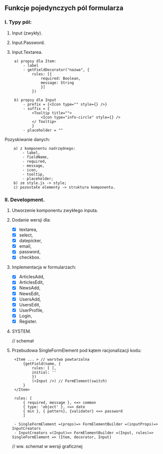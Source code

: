 ## Funkcje pojedynczych pól formularza

### I. Typy pól:
	
1. Input (zwykły).
2. Input.Password.
3. Input.Textarea.

		a) propsy dla Item:
			- label
			- getFieldDecorator("nazwa", {
				rules: [{
					required: Boolean,
					message: String
					}]
				})
		
		b) propsy dla Input
			- prefix = {<Icon type="" style={} />}
			- suffix = {
				<Tooltip title=""> 
					<Icon type="info-circle" style={} />
				</ Tooltip>
				}	
			- placeholder = ""

Pozyskiwanie danych:
		
		a) z komponentu nadrzędnego:
			- label,
			- fieldName,
			- required,
			- message,
			- icon,
			- tooltip,
			- placeholder;
		b) ze style.js -> style;
		c) pozostałe elementy -> struktura komponentu.

### II. Development.

 1. Utworzenie komponentu zwykłego inputa.
 2. Dodanie wersji dla:
		
	 - [X] textarea,
	 - [X] select,
	 - [X] datepicker,
	 - [X] email,
	 - [X] password,
	 - [X] checkbox.

3. Implementacja w formularzach:

	- [X] ArticlesAdd,
	- [X] ArticlesEdit,
	- [X] NewsAdd,
	- [X] NewsEdit,
	- [X] UsersAdd,
	- [X] UsersEdit,
	- [X] UserProfile,
	- [X] Login,
	- [X] Register.

4. SYSTEM.

	// schemat

5. Przebudowa SingleFormElement pod kątem racjonalizacji kodu:

		<Item ... > // warstwa powtarzalna
			{getField(name, {
				rules: [ ],
				initial: ''
				})
				(<Input />) // FormElement(switch)
			}
		</Item>
		
		rules: [
			{ required, message }, <=> common
			{ type: 'object' }, <=> date
			{ min }, { pattern}, {validator} <=> password
			]
	
		- SingleFormElement =(props)=> FormElementBuilder =(inputProps)=> InputCreators
		- InputCreators =(Input)=> FormElementBuilder =(Input, rules)=> SingleFormElement => (Item, decorator, Input)
		
	// ww. schemat w wersji graficznej